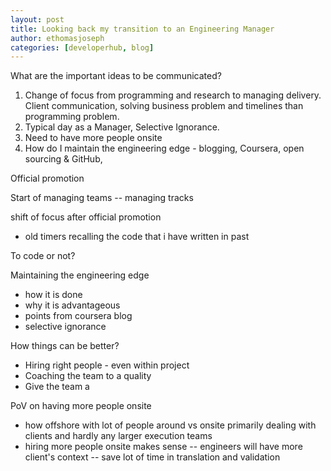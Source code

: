 ```yaml
---
layout: post
title: Looking back my transition to an Engineering Manager
author: ethomasjoseph
categories: [developerhub, blog]
---
```


What are the important ideas to be communicated?
1. Change of focus from programming and research to managing delivery. Client communication, solving business problem and timelines than programming problem.
2. Typical day as a Manager, Selective Ignorance.
3. Need to have more people onsite
4. How do I maintain the engineering edge - blogging, Coursera, open sourcing & GitHub,  

Official promotion

Start of managing teams -- managing tracks

shift of focus after official promotion
- old timers recalling the code that i have written in past

To code or not?


Maintaining the engineering edge
- how it is done
- why it is advantageous
- points from coursera blog
- selective ignorance

How things can be better?
- Hiring right people - even within project
- Coaching the team to a quality
- Give the team a

PoV on having more people onsite
- how offshore with lot of people around vs onsite primarily dealing with clients and hardly any larger execution teams
- hiring more people onsite makes sense
-- engineers will have more client's context
-- save lot of time in translation and validation
